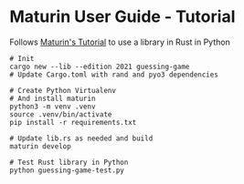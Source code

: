 # Maturin User Guide - Tutorial

Follows [Maturin's Tutorial](https://www.maturin.rs/tutorial) to use a library in Rust in Python

```shell
# Init
cargo new --lib --edition 2021 guessing-game
# Update Cargo.toml with rand and pyo3 dependencies

# Create Python Virtualenv
# And install maturin
python3 -m venv .venv
source .venv/bin/activate
pip install -r requirements.txt

# Update lib.rs as needed and build
maturin develop

# Test Rust library in Python
python guessing-game-test.py
```
